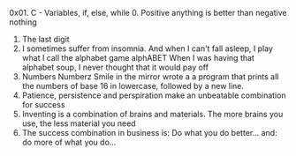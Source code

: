 0x01. C - Variables, if, else, while
0. Positive anything is better than negative nothing
1. The last digit
2. I sometimes suffer from insomnia. And when I can't fall asleep, I play what I call the alphabet game
alphABET
When I was having that alphabet soup, I never thought that it would pay off
5. Numbers
Numberz
Smile in the mirror
wrote a a program that prints all the numbers of base 16 in lowercase, followed by a new line.
9. Patience, persistence and perspiration make an unbeatable combination for success
10. Inventing is a combination of brains and materials. The more brains you use, the less material you need
11. The success combination in business is: Do what you do better... and: do more of what you do...
